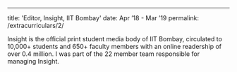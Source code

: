 ---
title: 'Editor, Insight, IIT Bombay'
date: Apr ’18 - Mar ’19
permalink: /extracurriculars/2/

Insight is the official print student media body of IIT Bombay, circulated to 10,000+ students and 650+ faculty members with an online readership of over 0.4 million. I was part of the 22 member team responsible for managing Insight.
